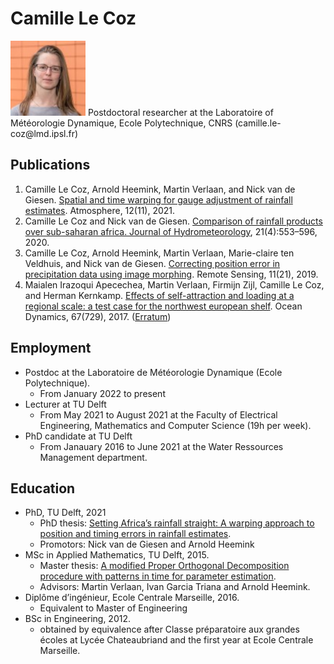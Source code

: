 Camille Le Coz
=============================
<img src="./photo.jpg" alt="photo" style="height:120px;"/>
Postdoctoral researcher at the Laboratoire of Météorologie Dynamique, Ecole Polytechnique, CNRS
(camille.le-coz@lmd.ipsl.fr)

Publications
------------
1. Camille Le Coz, Arnold Heemink, Martin Verlaan, and Nick van de Giesen. [Spatial and time warping for gauge adjustment of rainfall estimates](https://www.mdpi.com/2073-4433/12/11/1510). Atmosphere, 12(11), 2021.
2. Camille Le Coz and Nick van de Giesen. [Comparison of rainfall products over sub-saharan africa. Journal of Hydrometeorology](https://journals.ametsoc.org/view/journals/hydr/21/4/jhm-d-18-0256.1.xml), 21(4):553–596, 2020.
3. Camille Le Coz, Arnold Heemink, Martin Verlaan, Marie-claire ten Veldhuis, and Nick van de Giesen. [Correcting position error in precipitation data using image morphing](https://www.mdpi.com/2072-4292/11/21/2557). Remote Sensing, 11(21), 2019.
4. Maialen Irazoqui Apecechea, Martin Verlaan, Firmijn Zijl, Camille Le Coz, and Herman Kernkamp. [Effects of self-attraction and loading at a regional scale: a test case for the northwest european shelf](https://link.springer.com/article/10.1007/s10236-017-1053-4). Ocean Dynamics, 67(729), 2017. ([Erratum](https://link.springer.com/article/10.1007/s10236-017-1102-z))


Employment
----------

* Postdoc at the Laboratoire de Météorologie Dynamique (Ecole Polytechnique).
  * From January 2022 to present
* Lecturer at TU Delft
  * From May 2021 to August 2021 at the Faculty of Electrical Engineering, Mathematics and Computer Science (19h per week).
* PhD candidate at TU Delft
  * From Janauary 2016 to June 2021 at the Water Ressources Management department.
  


Education
---------
* PhD, TU Delft, 2021
  * PhD thesis: [Setting Africa’s rainfall straight: A warping approach to position and timing errors in rainfall estimates](https://doi.org/10.4233/uuid:811faec9-9688-4f60-829e-3b073fc6fe59).
  * Promotors: Nick van de Giesen and Arnold Heemink
* MSc in Applied Mathematics, TU Delft, 2015.
  * Master thesis: [A modified Proper Orthogonal Decomposition procedure with patterns in time for parameter estimation](http://resolver.tudelft.nl/uuid:0d54e5e6-133b-4c7b-a2b7-6be6e9640ed0).
  * Advisors: Martin Verlaan, Ivan Garcia Triana and Arnold Heemink.
* Diplôme d’ingénieur, Ecole Centrale Marseille, 2016.
  * Equivalent to Master of Engineering
* BSc in Engineering, 2012.
  * obtained by equivalence after Classe préparatoire aux grandes écoles at Lycée Chateaubriand and the first year at Ecole Centrale Marseille.

  
